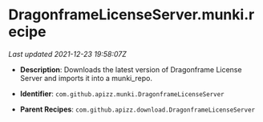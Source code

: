 # DragonframeLicenseServer.munki.recipe

_Last updated 2021-12-23 19:58:07Z_

- **Description**: Downloads the latest version of Dragonframe License Server and imports it into a munki_repo.

- **Identifier**: `com.github.apizz.munki.DragonframeLicenseServer`

- **Parent Recipes**: `com.github.apizz.download.DragonframeLicenseServer`